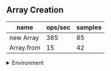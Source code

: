 ## Array Creation

|name|ops/sec|samples|
|-|-|-|
|new Array|385|85|
|Array.from|15|42|


<details>
<summary>Environment</summary>

* __Machine:__ linux x64 | 2 vCPUs | 6.8GB Mem
* __Run:__ Tue Oct 24 2023 15:57:33 GMT+0000 (Coordinated Universal Time)
</details>

<!--
{"environment":{"platform":"linux","arch":"x64","cpus":2,"totalMemory":6.7597503662109375},"benchmarks":[{"name":"new Array","opsSec":385.1057729052451,"samples":4},{"name":"Array.from","opsSec":15.357248245083639,"samples":1}]}-->
